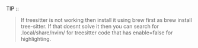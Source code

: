 TIP :: 
> If treesitter is not working then install it using brew first as brew install tree-sitter.
> If that doesnt solve it then you can search for .local/share/nvim/ for treesitter code that has enable=false for highlighting.
